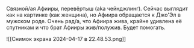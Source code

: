 Связной/ая Афииры, перевёртыш (aka чейнджлинг). 
Сейчас выглядит как на картинке (как женщина), но Афиира обращается к Джо'Эл в мужском роде.
Очень рад/а, что Афиира жива, крайне удивлена её спутникам и что брат Афииры жив/полужив. Будет помогать. 

![[Снимок экрана 2024-04-17 в 22.48.53.png]]